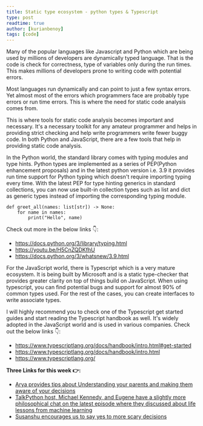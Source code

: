 ```yaml
---
title: Static type ecosystem - python types & Typescript
type: post
readtime: true
author: [kurianbenoy]
tags: [code]
---
```


Many of the popular languages like Javascript and Python which are being used by millions of developers are dynamically typed language.
That is the code is check for correctness, type of variables only during the run times. This makes millions of developers prone to writing code with potential errors.

Most languages run dynamically and can point to just a few syntax errors. Yet almost most of the errors which programmers face are probably type errors or run time errors. This is where the need for static code analysis comes from. 

This is where tools for static code analysis becomes important and necessary. It's a necessary toolkit for any amateur programmer and helps in providing strict checking and help write programmers write fewer buggy code. In both Python and JavaScript, there are a few tools that help in providing static code analysis.

In the Python world, the standard library comes with typing modules and type hints. Python types are implemented as a series of PEP(Python enhancement proposals) and in the latest python version i.e. 3.9 it provides run time support for Python typing which doesn't require importing typing every time. With the latest PEP for type hinting generics in standard collections, you can now use built-in collection types such as list and dict as generic types instead of importing the corresponding typing module.

```
def greet_all(names: list[str]) -> None:
    for name in names:
        print("Hello", name)
```

Check out more in the below links 👇:
- https://docs.python.org/3/library/typing.html 
- https://youtu.be/H5CnZQDKfhU
- https://docs.python.org/3/whatsnew/3.9.html

For the JavaScript world, there is Typescript which is a very mature ecosystem. It is being built by Microsoft and is a static type-checker that provides greater clarity on top of things build on JavaScript. When using typescript, you can find potential bugs and support for almost 90% of common types used. For the rest of the cases, you can create interfaces to write associate types.

I will highly recommend you to check one of the Typescript get started guides and start reading the Typescript handbook as well. It's widely adopted in the JavaScript world and is used in various companies. Check out the below links  👇:

- https://www.typescriptlang.org/docs/handbook/intro.html#get-started
- https://www.typescriptlang.org/docs/handbook/intro.html
- https://www.typescriptlang.org/


**Three Links for this week 👉:**

- [Arya provides tips about Understanding your parents and making them aware of your decisions](https://aryamurali.com/2019/04/14/understanding-your-parents/)
- [TalkPython host, Michael Kennedy, and Eugene have a slightly more philosophical chat on the latest episode where they discussed about life lessons from machine learning](https://youtu.be/EE1u1dbPZWQ)
- [Susanshu encourages us to say yes to more scary decisions](https://www.susanshu.com/tough-decisions-do-what-scares-you)
